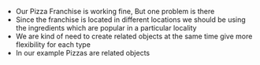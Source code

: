 * Our Pizza Franchise is working fine, But one problem is there
* Since the franchise is located in different locations we should be using the ingredients which are popular in a particular locality
* We are kind of need to create related objects at the same time give more flexibility for each type
* In our example Pizzas are related objects
